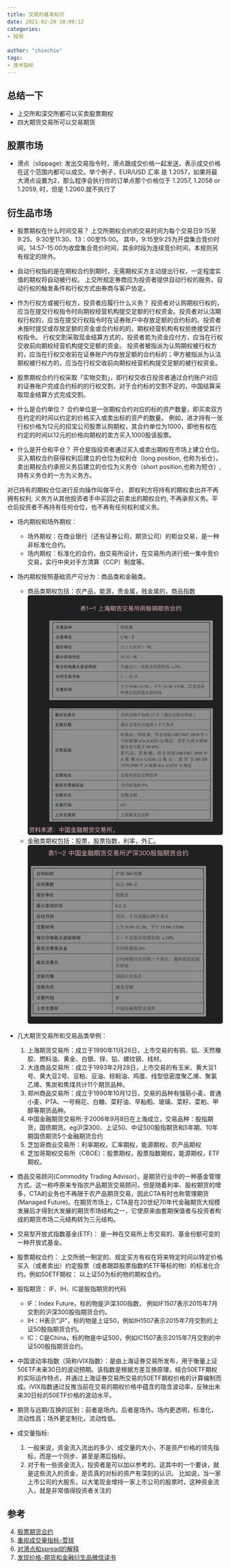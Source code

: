 ```yaml
---
title: 交易的基本知识
date: 2021-02-20 18:09:12
categories: 
- 投资

author: "chiechie"
tags:
- 技术指标
---
```


## 总结一下

- 上交所和深交所都可以买卖股票期权
- 四大期货交易所可以交易期货


## 股票市场

-  滑点（slippage): 发出交易指令时，滑点跟成交价格一起发送，表示成交价格在这个范围内都可以成交。举个例子，EUR/USD 汇率 是 1.2057，如果将最大滑点设置为2，那么程序会执行你的订单点那个价格位于 1.2057, 1.2058 or 1.2059, 时，但是 1.2060.就不执行了



## 衍生品市场

- 股票期权在什么时间交易？ 上交所期权合约的交易时间为每个交易日9:15至9:25、9:30至11:30、13：00至15:00。 其中，9:15至9:25为开盘集合竞价时间，14:57-15:00为收盘集合竞价时间，其余时段为连续竞价时间，本规则另有规定的除外。
  
- 自动行权指的是在期权合约到期时，无需期权买方主动提出行权，一定程度实值的期权将自动被行权。 上交所规定券商应为投资者提供自动行权的服务，自动行权的触发条件和行权方式由券商与客户协定。

- 作为行权方或被行权方，投资者应履行什么义务？ 投资者对认购期权行权的，应当在提交行权指令时向期权经营机构提交足额的行权资金。投资者对认沽期权行权的，应当在提交行权指令时在证券账户中存放足额的合约标的。投资者未按时提交或存放足额的资金或合约标的的，期权经营机构有权拒绝接受其行权指令。 行权交割采取现金结算方式的，投资者若为资金应付方，应当在行权交收前向期权经营机构提交足额的资金。 投资者被指派为认购期权被行权方的，应当在行权交收前在证券账户内存放足额的合约标的；甲方被指派为认沽期权被行权方的，应当在行权交收前向期权经营机构提交足额的被行权资金。

- 股票期权合约行权采取「实物交割」，即行权交收日投资者通过合约账户对应的证券账户完成合约标的的行权交割，对于合约标的交割不足的，中国结算采取现金结算方式完成交割。
- 什么是合约单位？ 合约单位是一张期权合约对应的标的资产数量，即买卖双方在约定的时间以约定的价格买入或卖出标的资产的数量。 例如，进才持有一张行权价格为12元的招宝公司股票认购期权，其合约单位为1000，即他有权在约定的时间以12元的价格向期权的卖方买入1000股该股票。
  
- 什么是开仓和平仓？
开仓是指投资者通过买入或卖出期权在市场上建立仓位。买入期权合约获得权利后建立的仓位为权利仓（long position, 也称为长仓）。卖出期权合约承担义务后建立的仓位为义务仓（short position,也称为短仓）,持有义务仓的一方为义务方。

对已持有的期权仓位进行反向操作叫做平仓， 即权利方将持有的期权卖出并不再拥有权利; 义务方从其他投资者手中买回之前卖出的期权合约, 不再承担义务。平仓后投资者不再持有任何仓位，也不再有任何权利或义务。
- 场内期权和场外期权：
  - 场外期权：在商业银行（还有证券公司，期货公司）的柜台交易，是一种非标准化合约。
  - 场内期权：标准化的合约，由交易所设计，在交易所内进行统一集中竞价交易，实行中央对手方清算（CCP）制度等。
- 场内期权按照基础资产可分为：商品类和金融类。
  - 商品类期权包括：农产品，能源，贵金属，贱金属的，商品指数
    ![上海期货交易所的商品期货](img.png)
  - 金融类期权包括：股票，股票指数，利率，外汇。
    ![金融期货交易所的的沪深300股指期货合于e](img_1.png)
- 几大期货交易所和交易品类举例：
    1. 上海期货交易所：成立于1990年11月26日，上市交易的有铜、铝、天然橡胶、燃料油、黄金、白银、锌、铅、螺纹钢、线材。
    2. 大连商品交易所：成立于1993年2月28日，上市交易的有玉米、黄大豆1号、黄大豆2号、豆粕、豆油、棕榈油、鸡蛋、线型低密度聚乙烯、聚氯乙烯、焦炭和焦煤共计11个期货品种。
    3. 郑州商品交易所：成立于1990年10月12日，交易的品种有强筋小麦、普通小麦、PTA、一号棉花、白糖、菜籽油、早籼稻、玻璃、菜籽、菜粕、甲醇等期货品种。
    4. 中国金融期货交易所:于2006年9月8日在上海成立，交易品种：股指期货，国债期货。eg沪深300、上证50、中证500股指期货和5年期、10年期国债期货5个金融期货合约
    5. 芝加哥商业交易所：利率期权，汇率期权，能源期权，农产品期权 
    6. 芝加哥期权交易所（CBOE）：股票期权，股票指数期权，能源期权，ETF期权。
    
- 商品交易顾问(Commodity Trading Advisor)，是期货行业中的一种基金管理方式。这一称呼原来专指农产品期货交易顾问，但是随着利率、股权期货的增多，CTA的业务也不再限于农产品期货交易，因此CTA有时也称管理期货(Managed Future)。在期货市场上，CTA是在20世纪70年代金融期货大规模发展后才得到大发展的期货市场结构之一，它使原来由套期保值者与投资者构成的期货市场二元结构转为三元结构。
- 交易型开放式指数基金(ETF)： 是一种在交易所上市交易的、基金份额可变的一种开放式基金。
- 股票期权合约： 上交所统一制定的、规定买方有权在将来特定时间以特定价格买入（或者卖出）约定股票（或者跟踪股票指数的ETF等标的物）的标准化合约。例如50ETF期权： 以上证50为标的物的期权合约。
- 股指期货： IF、IH、IC是股指期货的代码
    - IF：Index Future，标的物是沪深300指数， 例如IF1507表示2015年7月交割的沪深300股指期货合约。
    - IH：H表示“沪”，标的物是上证50，例如IH1507表示2015年7月交割的上证50股指期货合约。
    - IC：C是China，标的物是中证500，例如IC1507表示2015年7月交割的中证500股指期货合约。
- 中国波动率指数（简称iVIX指数）：是由上海证券交易所发布，用于衡量上证50ETF未来30日的波动预期。该指数是根据方差互换原理，结合50ETF期权的实际运作特点，并通过上海证券交易所交易的50ETF期权价格的计算编制而成。iVIX指数通过反推当前在交易的期权价格中蕴含的隐含波动率，反映出未来30日标的50ETF价格的波动水平。
- 期货与远期/互换的区别：前者是场内，后者是场外。场内更透明，标准化，流动性高；场外更定制化，流动性低。

- 成交量指标:
  
    1. 一般来说，资金流入流出的多少、成交量的大小，不是资产价格的领先指标，而是一个同步、甚至是滞后指标。
    2. 对于有一些资金流入，投资者是可以加以参考的。这其中的一个要诀，就是这些流入的资金，是否真的对标的资产有深刻的认识。
       比如说，当一家上市公司的大股东，以大笔现金增持一家上市公司的股票时，这种资金流入，就是非常值得投资者关注的

## 参考
4. [股票期货合约](https://www.htsc.com.cn/browser/view/gpqq.jsp#tit2)
1. [重视成交量指标-雪球](https://xueqiu.com/1340904670/172198829)
2. [对滑点和spread的解释](https://blackwellglobal.com/max-spread-slippage-mean/)
3. [发现价格-期货和金融衍生品微信读书](https://weread.qq.com/web/reader/59d32f0071645a1359d4060kd3d322001ad3d9446802347)